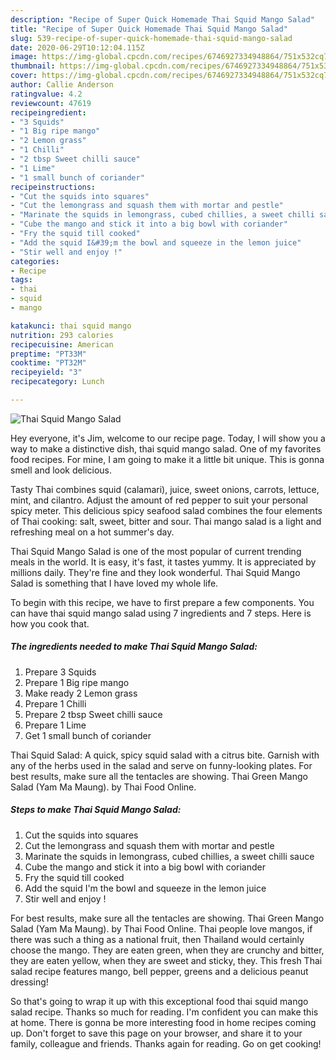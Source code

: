 ```yaml
---
description: "Recipe of Super Quick Homemade Thai Squid Mango Salad"
title: "Recipe of Super Quick Homemade Thai Squid Mango Salad"
slug: 539-recipe-of-super-quick-homemade-thai-squid-mango-salad
date: 2020-06-29T10:12:04.115Z
image: https://img-global.cpcdn.com/recipes/6746927334948864/751x532cq70/thai-squid-mango-salad-recipe-main-photo.jpg
thumbnail: https://img-global.cpcdn.com/recipes/6746927334948864/751x532cq70/thai-squid-mango-salad-recipe-main-photo.jpg
cover: https://img-global.cpcdn.com/recipes/6746927334948864/751x532cq70/thai-squid-mango-salad-recipe-main-photo.jpg
author: Callie Anderson
ratingvalue: 4.2
reviewcount: 47619
recipeingredient:
- "3 Squids"
- "1 Big ripe mango"
- "2 Lemon grass"
- "1 Chilli"
- "2 tbsp Sweet chilli sauce"
- "1 Lime"
- "1 small bunch of coriander"
recipeinstructions:
- "Cut the squids into squares"
- "Cut the lemongrass and squash them with mortar and pestle"
- "Marinate the squids in lemongrass, cubed chillies, a sweet chilli sauce"
- "Cube the mango and stick it into a big bowl with coriander"
- "Fry the squid till cooked"
- "Add the squid I&#39;m the bowl and squeeze in the lemon juice"
- "Stir well and enjoy !"
categories:
- Recipe
tags:
- thai
- squid
- mango

katakunci: thai squid mango 
nutrition: 293 calories
recipecuisine: American
preptime: "PT33M"
cooktime: "PT32M"
recipeyield: "3"
recipecategory: Lunch

---
```



![Thai Squid Mango Salad](https://img-global.cpcdn.com/recipes/6746927334948864/751x532cq70/thai-squid-mango-salad-recipe-main-photo.jpg)

Hey everyone, it's Jim, welcome to our recipe page. Today, I will show you a way to make a distinctive dish, thai squid mango salad. One of my favorites food recipes. For mine, I am going to make it a little bit unique. This is gonna smell and look delicious.

Tasty Thai combines squid (calamari), juice, sweet onions, carrots, lettuce, mint, and cilantro. Adjust the amount of red pepper to suit your personal spicy meter. This delicious spicy seafood salad combines the four elements of Thai cooking: salt, sweet, bitter and sour. Thai mango salad is a light and refreshing meal on a hot summer&#39;s day.

Thai Squid Mango Salad is one of the most popular of current trending meals in the world. It is easy, it's fast, it tastes yummy. It is appreciated by millions daily. They're fine and they look wonderful. Thai Squid Mango Salad is something that I have loved my whole life.


To begin with this recipe, we have to first prepare a few components. You can have thai squid mango salad using 7 ingredients and 7 steps. Here is how you cook that.

<!--inarticleads1-->

##### The ingredients needed to make Thai Squid Mango Salad:

1. Prepare 3 Squids
1. Prepare 1 Big ripe mango
1. Make ready 2 Lemon grass
1. Prepare 1 Chilli
1. Prepare 2 tbsp Sweet chilli sauce
1. Prepare 1 Lime
1. Get 1 small bunch of coriander


Thai Squid Salad: A quick, spicy squid salad with a citrus bite. Garnish with any of the herbs used in the salad and serve on funny-looking plates. For best results, make sure all the tentacles are showing. Thai Green Mango Salad (Yam Ma Maung). by Thai Food Online. 

<!--inarticleads2-->

##### Steps to make Thai Squid Mango Salad:

1. Cut the squids into squares
1. Cut the lemongrass and squash them with mortar and pestle
1. Marinate the squids in lemongrass, cubed chillies, a sweet chilli sauce
1. Cube the mango and stick it into a big bowl with coriander
1. Fry the squid till cooked
1. Add the squid I&#39;m the bowl and squeeze in the lemon juice
1. Stir well and enjoy !


For best results, make sure all the tentacles are showing. Thai Green Mango Salad (Yam Ma Maung). by Thai Food Online. Thai people love mangos, if there was such a thing as a national fruit, then Thailand would certainly choose the mango. They are eaten green, when they are crunchy and bitter, they are eaten yellow, when they are sweet and sticky, they. This fresh Thai salad recipe features mango, bell pepper, greens and a delicious peanut dressing! 

So that's going to wrap it up with this exceptional food thai squid mango salad recipe. Thanks so much for reading. I'm confident you can make this at home. There is gonna be more interesting food in home recipes coming up. Don't forget to save this page on your browser, and share it to your family, colleague and friends. Thanks again for reading. Go on get cooking!
